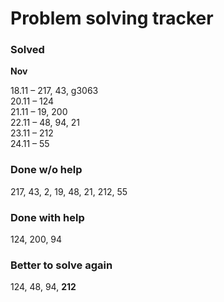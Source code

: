 # Problem solving tracker 

### Solved

**Nov**

18.11 – 217, 43, g3063   
20.11 – 124  
21.11 – 19, 200    
22.11 – 48, 94, 21  
23.11 – 212  
24.11 – 55

### Done w/o help
217, 43, 2, 19, 48, 21, 212, 55

### Done with help
124, 200, 94

### Better to solve again
124, 48, 94, **212**
